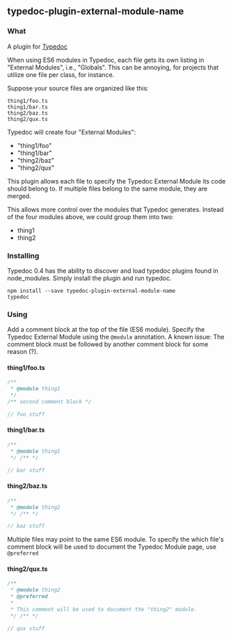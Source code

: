 ## typedoc-plugin-external-module-name

### What

A plugin for [Typedoc](http://typedoc.org)

When using ES6 modules in Typedoc, each file gets its own listing in "External Modules", i.e., "Globals".
This can be annoying, for projects that utilize one file per class, for instance.

Suppose your source files are organized like this:

```
thing1/foo.ts
thing1/bar.ts
thing2/baz.ts
thing2/qux.ts
```

Typedoc will create four "External Modules":

- "thing1/foo"
- "thing1/bar"
- "thing2/baz"
- "thing2/qux"

This plugin allows each file to specify the Typedoc External Module its code should belong to.
If multiple files belong to the same module, they are merged.

This allows more control over the modules that Typedoc generates.
Instead of the four modules above, we could group them into two:

- thing1
- thing2

### Installing

Typedoc 0.4 has the ability to discover and load typedoc plugins found in node_modules.
Simply install the plugin and run typedoc.

```
npm install --save typedoc-plugin-external-module-name
typedoc
```

### Using

Add a comment block at the top of the file (ES6 module).
Specify the Typedoc External Module using the `@module` annotation.
A known issue: The comment block must be followed by another comment block for some reason (?).

#### thing1/foo.ts
```js
/**
 * @module thing1
 */
/** second comment block */

// foo stuff
```

#### thing1/bar.ts
```js
/**
 * @module thing1
 */ /** */

// bar stuff
```

#### thing2/baz.ts
```js
/**
 * @module thing2
 */ /** */

// baz stuff
```

Multiple files may point to the same ES6 module.
To specify the which file's comment block will be used to document the Typedoc Module page, use `@preferred`

#### thing2/qux.ts
```js
/**
 * @module thing2
 * @preferred
 *
 * This comment will be used to document the "thing2" module.
 */ /** */

// qux stuff
```

